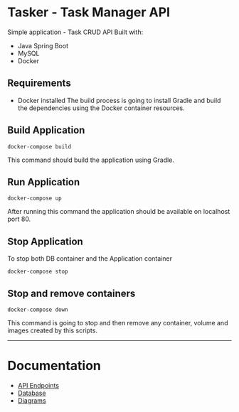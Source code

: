 # Tasker - Task Manager API

Simple application - Task CRUD API
Built with:
- Java Spring Boot
- MySQL
- Docker

## Requirements

- Docker installed
The build process is going to install Gradle and build the dependencies using the Docker container resources.

## Build Application

```shell
docker-compose build
```

This command should build the application using Gradle.

## Run Application

```shell
docker-compose up
```

After running this command the application should be available on localhost port 80.

## Stop Application

To stop both DB container and the Application container

```shell
docker-compose stop
```

## Stop and remove containers

```shell
docker-compose down
```

This command is going to stop and then remove any container, volume and images created by this scripts.

---

# Documentation

- [API Endpoints](docs/endpoints.md)
- [Database](docs/database.md)
- [Diagrams](docs/diagrams.md)

